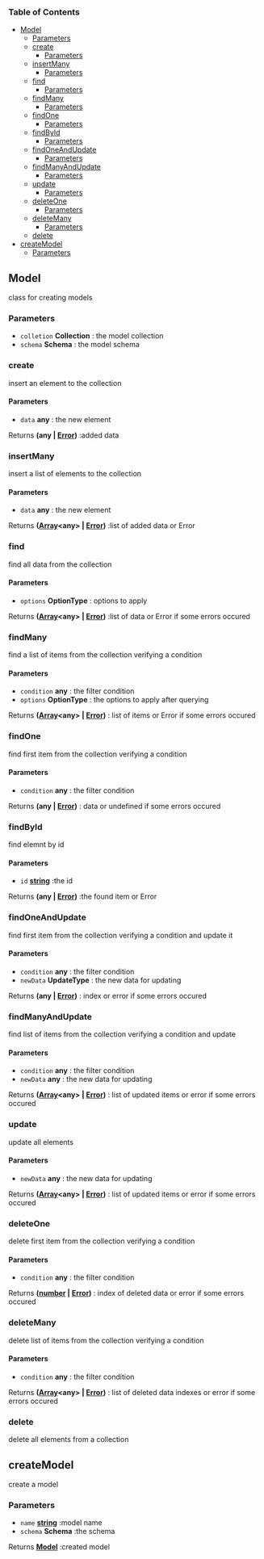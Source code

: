 <!-- Generated by documentation.js. Update this documentation by updating the source code. -->

### Table of Contents

*   [Model][1]
    *   [Parameters][2]
    *   [create][3]
        *   [Parameters][4]
    *   [insertMany][5]
        *   [Parameters][6]
    *   [find][7]
        *   [Parameters][8]
    *   [findMany][9]
        *   [Parameters][10]
    *   [findOne][11]
        *   [Parameters][12]
    *   [findById][13]
        *   [Parameters][14]
    *   [findOneAndUpdate][15]
        *   [Parameters][16]
    *   [findManyAndUpdate][17]
        *   [Parameters][18]
    *   [update][19]
        *   [Parameters][20]
    *   [deleteOne][21]
        *   [Parameters][22]
    *   [deleteMany][23]
        *   [Parameters][24]
    *   [delete][25]
*   [createModel][26]
    *   [Parameters][27]

## Model

class for creating models

### Parameters

*   `colletion` **Collection** : the model collection
*   `schema` **Schema** : the model schema

### create

insert an element to the collection

#### Parameters

*   `data` **any** : the new element

Returns **(any | [Error][28])** :added data

### insertMany

insert a list of elements to the collection

#### Parameters

*   `data` **any** : the new element

Returns **([Array][29]\<any> | [Error][28])** :list of added data or Error

### find

find all data from the collection

#### Parameters

*   `options` **OptionType** : options to apply

Returns **([Array][29]\<any> | [Error][28])** :list of data or Error if some errors occured

### findMany

find a list of items from the collection verifying a condition

#### Parameters

*   `condition` **any** : the filter condition
*   `options` **OptionType** : the options to apply after querying

Returns **([Array][29]\<any> | [Error][28])** : list of items or Error if some errors occured

### findOne

find first item from the collection verifying a condition

#### Parameters

*   `condition` **any** : the filter condition

Returns **(any | [Error][28])** : data or undefined if some errors occured

### findById

find elemnt by id

#### Parameters

*   `id` **[string][30]** :the id

Returns **(any | [Error][28])** :the found item or Error

### findOneAndUpdate

find first item from the collection verifying a condition and update it

#### Parameters

*   `condition` **any** : the filter condition
*   `newData` **UpdateType** : the new data for updating

Returns **(any | [Error][28])** :  index or error if some errors occured

### findManyAndUpdate

find list of items from the collection verifying a condition and update

#### Parameters

*   `condition` **any** : the filter condition
*   `newData` **any** : the new data for updating

Returns **([Array][29]\<any> | [Error][28])** :  list of updated items or error if some errors occured

### update

update all elements

#### Parameters

*   `newData` **any** : the new data for updating

Returns **([Array][29]\<any> | [Error][28])** :  list of updated items or error if some errors occured

### deleteOne

delete first item from the collection verifying a condition

#### Parameters

*   `condition` **any** : the filter condition

Returns **([number][31] | [Error][28])** :  index of deleted data or error if some errors occured

### deleteMany

delete list of items from the collection verifying a condition

#### Parameters

*   `condition` **any** : the filter condition

Returns **([Array][29]\<any> | [Error][28])** :  list of deleted data indexes or error if some errors occured

### delete

delete all elements from a collection

## createModel

create a model

### Parameters

*   `name` **[string][30]** :model name
*   `schema` **Schema** :the schema

Returns **[Model][1]** :created model

[1]: #model

[2]: #parameters

[3]: #create

[4]: #parameters-1

[5]: #insertmany

[6]: #parameters-2

[7]: #find

[8]: #parameters-3

[9]: #findmany

[10]: #parameters-4

[11]: #findone

[12]: #parameters-5

[13]: #findbyid

[14]: #parameters-6

[15]: #findoneandupdate

[16]: #parameters-7

[17]: #findmanyandupdate

[18]: #parameters-8

[19]: #update

[20]: #parameters-9

[21]: #deleteone

[22]: #parameters-10

[23]: #deletemany

[24]: #parameters-11

[25]: #delete

[26]: #createmodel

[27]: #parameters-12

[28]: https://developer.mozilla.org/docs/Web/JavaScript/Reference/Global_Objects/Error

[29]: https://developer.mozilla.org/docs/Web/JavaScript/Reference/Global_Objects/Array

[30]: https://developer.mozilla.org/docs/Web/JavaScript/Reference/Global_Objects/String

[31]: https://developer.mozilla.org/docs/Web/JavaScript/Reference/Global_Objects/Number
